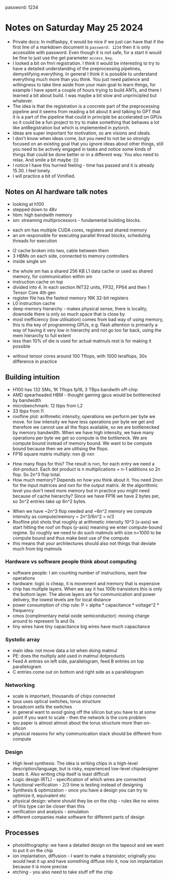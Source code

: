 password: 1234

# Notes on Saturday May 25 2024

* Private docs: In mdflaskpy, it would be nice if we just can have that if the first line of a markdown document is `password: 1234` then it is only accessible with password. Even though it is not safe, for a start it would be fine to just use the get parameter `access_key`.
* I looked a bit on fmri registration. I think it would be interesting to try to have a detailed understanding of the preprocessing pipelines, demystifying everything. In general I think it is possible to understand everything much more than you think. You just need patience and willingness to take time aside from your main goal to learn things, for example I have spent a couple of hours trying to build ANTs, and there I learned a bit about build. I was maybe a bit slow and unprincipled but whatever.
* The idea is that the registration is a concrete part of the preprocessing pipeline and it seems from reading a bit about it and talking to GPT that it is a part of the pipeline that could in principle be accelerated on GPUs so it could be a fun project to try to make something that behaves a lot like antRegistration but which is implemented in pytorch.
* Ideas are super important for motivation, so are visions and ideals.
* I don't know when ideas come, but you need to not be so strongly focused on an existing goal that you ignore ideas about other things, still you need to be actively engaged in tasks and notice some kinds of things that could be done better or in a different way. You also need to relax. And smile a bit maybe :)))
* I notice I have this hurried feeling - time has passed and it is already 15.30. I feel lonely.
* I will practice a bit of Vimified.

## Notes on AI hardware talk notes
* looking at h100
* stepped down to 48v
* hbm: high bandwith memory
* sm: streaming multiprocessors - fundamental building blocks.
- each sm has multiple CUDA cores, registers and shared memory
- an sm responsible for executing parallel thread blocks, scheduling threads for execution
* l2 cache broken into two, cable between them
* 3 HBMs on each side, connected to memory controllers
* inside single sm
- the whole sm has a shared 256 KB L1 data cache or used as shared memory, for communication within sm
- instruction cache on top
- divided into 4. In each section INT32 units, FP32, FP64 and then 1 Tensor Core 4th gen
- register file has the fastest memory 16K 32-bit registers
- L0 instruction cache
- deep memory hierarchy - makes physical sense, there is locality, downside there is only so much space that is close by
- most inefficiency (low utilisation) comes from bad way of using memory, this is the key of programming GPUs, e.g. flash attention is primarily a way of having it very low in hierarchy and not go too far back, using the mem hierarchy to full extent
- less than 10% of die is used for actual matmuls rest is for making it possible
* without tensor cores around 100 Tflops, with 1000 teraflops, 30x difference in practice

## Building intuition
* H100 has 132 SMs, 1K Tflops fp16, 3 TBps bandwith off-chip
* AMD spearheaded HBM - thought gaming gpus would be bottlenecked by bandwidth
* microbenchmark: 12 tbps from L2
* 33 tbps from l1
* roofline plot: arithmetic intensity, operations we perform per byte we move. for low intensity we have less operations per byte we get and therefore we cannot use all the flops available, so we are bottlenecked by memory bandwidth. When we have high intensity, we have many operations per byte we get so compute is the bottleneck. We are compute bound instead of memory bound. We want to be compute bound because then we are utilising the flops.
* FP16 square matrix multiply: nxn @ nxn
- How many flops for this? The result is nxn, for each entry we need a dot-product. Each dot product is n multiplications + n-1 additions so 2n flop. So 2n^3 flop total.
- How much memory? Depends on how you think about it. You need 2nxn for the input matrices and nxn for the output matrix. At the algorithmic level you don't need more memory but in practice you might need because of cache hierarchy? Since we have FP16 we have 2 bytes per, so 3n^2 entries take up 6n^2 bytes.
* When we have ~2n^3 flop needed and ~6n^2 memory we compute intensity as compute/memory = 2n^3/6n^2 = n/3
* Roofline plot shots that roughly at arithmetic intensity 10^3 (x-axis) we start hitting the roof on flops (y-axis) meaning we enter compute-bound regime. So roughly we need to do such matmuls with size n=1000 to be compute bound and thus make best use of the compute
* this means that your architectures should also not things that deviate much from big matmuls

### Hardware vs software people think about computing
* software people: I am counting number of instructions, want few operations
* hardware: logic is cheap, it is movement and memory that is expensive
* chip has multiple layers. When we say it has 100b transistors this is only the bottom layer. The above layers are for communication and power delivery, the lowest levels are for local distance
* power consumption of chip rule: P = alpha * capacitance * voltage^2 * frequency
* cmos (complmentary metal oxide semiconductor): moving charge around to represent 1s and 0s
* tiny wires have tiny capacitance big wires have much capacitance

### Systolic array
* main idea: not move data a lot when doing matmul
* PE: does the multiply add used in matmul dotproducts
* Feed A entries on left side, parallelogram, feed B entries on top parallelogram
* C entries come out on bottom and right side as a parallelogram

### Networking
* scale is important, thousands of chips connected
* tpus uses optical switches, torus structure
* broadcom sells the switches
* in general want to avoid going off the silicon but you have to at some point if you want to scale - then the network is the core problem
* tpu paper is almost almost about the torus structure more than on-silicon
* physical reasons for why communication stack should be different from compute

### Design
* High level synthesis: The idea is writing chips in a high-level description/language, but is risky, experienced low-level chipdesigner beats it. Also writing chip itself is least difficult
* Logic design (RTL) - specification of which wires are connected
* functional verification - 2/3 time is testing instead of designing
* Synthesis & optimization - once you have a design you can try to optimize it, equivalent etc
* physical design: where should they be on the chip - rules like no wires of this type can be closer than this
* verification and analysis - simulation 
* different companies make software for different parts of design

## Processes
* photolithography: we have a detailed design on the tapeout and we want to put it on the chip
* ion implantation, diffusion - I want to make a transistor, originally you would heat it up and have something diffuse into it, now ion implantation because it is more precise
* etching - you also need to take stuff off the chip 